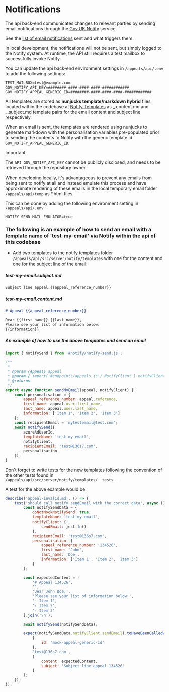 # Notifications

The api back-end communicates changes to relevant parties by sending email notifications through the [Gov.UK Notify](https://www.notifications.service.gov.uk/) service.

See the [list of email notifications](notifications-and-triggers.md) sent and what triggers them.

In local development, the notifications will not be sent, but simply logged to the Notify system. At runtime, the API still requires a test mailbox to successfully invoke Notify.

You can update the api back-end environment settings in `/appeals/api/.env` to add the following settings:

```shell
TEST_MAILBOX=test@example.com
GOV_NOTIFY_API_KEY=########-####-####-####-############
GOV_NOTIFY_APPEAL_GENERIC_ID=########-####-####-####-############
```

All templates are stored as **nunjucks template/markdown hybrid** files located within the codebase at [Notify Templates](../appeals/api/src/server/notify/templates) as _.content.md and _.subject.md template pairs for the email content and subject line respectively.

When an email is sent, the templates are rendered using nunjucks to generate markdown with the personalisation variables pre-populated prior to sending the contents to Notify with the generic template id `GOV_NOTIFY_APPEAL_GENERIC_ID`.

> [!IMPORTANT]
> The `API GOV_NOTIFY_API_KEY` cannot be publicly disclosed, and needs to be retrieved through the repository owner

When developing locally, it's advantageous to prevent any emails from being sent to notify at all and instead emulate this process and have approximate rendering of these emails in the local temporary email folder `/appeals/api/temp` as \*.html files.

This can be done by adding the following environment setting in `/appeals/api/.env`

```shell
NOTIFY_SEND_MAIL_EMULATOR=true
```

### The following is an example of how to send an email with a template name of 'test-my-email' via Notify within the api of this codebase

- Add two templates to the notify templates folder `/appeals/api/src/server/notify/templates` with one for the content and one for the subject line of the email:

##### test-my-email.subject.md

```markdown
Subject line appeal {{appeal_reference_number}}
```

##### test-my-email.content.md

```markdown
# Appeal {{appeal_reference_number}}

Dear {{first_name}} {{last_name}},
Please see your list of information below:
{{information}}
```

##### An example of how to use the above templates and send an email

```javascript
import { notifySend } from '#notify/notify-send.js';

/**
 *
 * @param {Appeal} appeal
 * @param { import('#endpoints/appeals.js').NotifyClient } notifyClient
 * @returns
 */
export async function sendMyEmail(appeal, notifyClient) {
	const personalisation = {
		appeal_reference_number: appeal.reference,
		first_name: appeal.user.first_name,
		last_name: appeal.user.last_name,
		information: ['Item 1', 'Item 2', 'Item 3']
	};
	const recipientEmail = 'mytestemail@test.com';
	await notifySend({
		azureAdUserId,
		templateName: 'test-my-email',
		notifyClient,
		recipientEmail: 'test@136s7.com',
		personalisation
	});
}
```

Don't forget to write tests for the new templates following the convention of the other tests found in `/appeals/api/src/server/notify/templates/__tests__`

A test for the above example would be:

```javascript
describe('appeal-invalid.md', () => {
	test('should call notify sendEmail with the correct data', async () => {
		const notifySendData = {
			doNotMockNotifySend: true,
			templateName: 'test-my-email',
			notifyClient: {
				sendEmail: jest.fn()
			},
			recipientEmail: 'test@136s7.com',
			personalisation: {
				appeal_reference_number: '134526',
				first_name: 'John',
				last_name: 'Doe',
				information: ['Item 1', 'Item 2', 'Item 3']
			}
		};

		const expectedContent = [
			'# Appeal 134526',
			'',
			'Dear John Doe,',
			'Please see your list of information below:',
			'- Item 1',
			'- Item 2',
			'- Item 3'
		].join('\n');

		await notifySend(notifySendData);

		expect(notifySendData.notifyClient.sendEmail).toHaveBeenCalledWith(
			{
				id: 'mock-appeal-generic-id'
			},
			'test@136s7.com',
			{
				content: expectedContent,
				subject: 'Subject line appeal 134526'
			}
		);
	});
});
```
